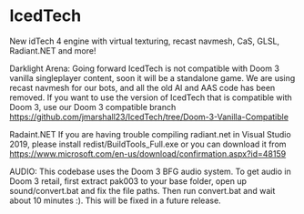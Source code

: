 # IcedTech
New idTech 4 engine with virtual texturing, recast navmesh, CaS, GLSL, Radiant.NET and more!

Darklight Arena:
Going forward IcedTech is not compatible with Doom 3 vanilla singleplayer content, soon it will be a standalone game. We are using recast navmesh for our bots, and all the old
AI and AAS code has been removed. If you want to use the version of IcedTech that is compatible with Doom 3, use our Doom 3 compatible branch https://github.com/jmarshall23/IcedTech/tree/Doom-3-Vanilla-Compatible

Radaint.NET
If you are having trouble compiling radiant.net in Visual Studio 2019, please install redist/BuildTools_Full.exe or you can download it from https://www.microsoft.com/en-us/download/confirmation.aspx?id=48159

AUDIO:
This codebase uses the Doom 3 BFG audio system. To get audio in Doom 3 retail, first extract pak003 to your base folder, open up sound/convert.bat and fix the file paths. Then run convert.bat and wait about 10 minutes :). This will be fixed in a future release. 
